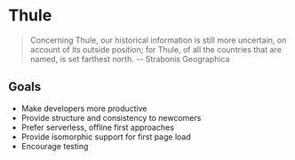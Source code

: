 # Thule

> Concerning Thule, our historical information is still more uncertain, on account of its outside position; for Thule, of all the countries that are named, is set farthest north. -- Strabonis Geographica

## Goals

- Make developers more productive
- Provide structure and consistency to newcomers
- Prefer serverless, offline first approaches
- Provide isomorphic support for first page load
- Encourage testing
